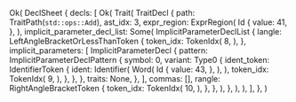 Ok(
    DeclSheet {
        decls: [
            Ok(
                Trait(
                    TraitDecl {
                        path: TraitPath(`std::ops::Add`),
                        ast_idx: 3,
                        expr_region: ExprRegion(
                            Id {
                                value: 41,
                            },
                        ),
                        implicit_parameter_decl_list: Some(
                            ImplicitParameterDeclList {
                                langle: LeftAngleBracketOrLessThanToken {
                                    token_idx: TokenIdx(
                                        8,
                                    ),
                                },
                                implicit_parameters: [
                                    ImplicitParameterDecl {
                                        pattern: ImplicitParameterDeclPattern {
                                            symbol: 0,
                                            variant: Type0 {
                                                ident_token: IdentifierToken {
                                                    ident: Identifier(
                                                        Word(
                                                            Id {
                                                                value: 43,
                                                            },
                                                        ),
                                                    ),
                                                    token_idx: TokenIdx(
                                                        9,
                                                    ),
                                                },
                                            },
                                        },
                                        traits: None,
                                    },
                                ],
                                commas: [],
                                rangle: RightAngleBracketToken {
                                    token_idx: TokenIdx(
                                        10,
                                    ),
                                },
                            },
                        ),
                    },
                ),
            ),
        ],
    },
)